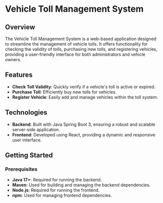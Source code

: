 # Vehicle Toll Management System

## Overview

The Vehicle Toll Management System is a web-based application designed to streamline the management of vehicle tolls. It offers functionality for checking the validity of tolls, purchasing new tolls, and registering vehicles, providing a user-friendly interface for both administrators and vehicle owners.

## Features

- **Check Toll Validity**: Quickly verify if a vehicle's toll is active or expired.
- **Purchase Toll**: Efficiently buy new tolls for vehicles.
- **Register Vehicle**: Easily add and manage vehicles within the toll system.

## Technologies

- **Backend**: Built with Java Spring Boot 3, ensuring a robust and scalable server-side application.
- **Frontend**: Developed using React, providing a dynamic and responsive user interface.

## Getting Started

### Prerequisites

- **Java 17+**: Required for running the backend.
- **Maven**: Used for building and managing the backend dependencies.
- **Node.js**: Required for running the frontend.
- **npm**: Used for managing frontend dependencies.
